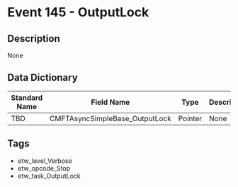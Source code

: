 # Event 145 - OutputLock

## Description
None

## Data Dictionary
|Standard Name|Field Name|Type|Description|Sample Value|
|---|---|---|---|---|
|TBD|CMFTAsyncSimpleBase_OutputLock|Pointer|None|`None`|

## Tags
* etw_level_Verbose
* etw_opcode_Stop
* etw_task_OutputLock